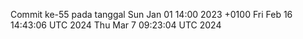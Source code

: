 Commit ke-55 pada tanggal Sun Jan 01 14:00 2023 +0100
Fri Feb 16 14:43:06 UTC 2024
Thu Mar  7 09:23:04 UTC 2024
